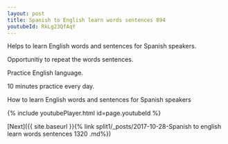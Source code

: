 ```yaml
---
layout: post
title: Spanish to English learn words sentences 894 
youtubeId: RkLg23QfAqY
---
```

 
 
Helps to learn English words and sentences for Spanish speakers.

Opportunitiy to repeat the words sentences. 

Practice English language. 
 
10 minutes practice every day. 
 
How to learn English words and sentences for Spanish speakers 
 
{% include youtubePlayer.html id=page.youtubeId %}
 
 
[Next]({{ site.baseurl }}{% link  split1/_posts/2017-10-28-Spanish to english learn words sentences 1320 .md%})
 
